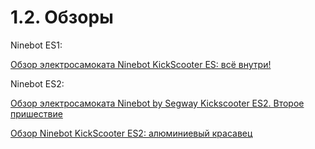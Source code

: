 # 1.2. Обзоры

Ninebot ES1:

[Обзор электросамоката Ninebot KickScooter ES: всё внутри!](http://scooter777.ru/article/5627)

Ninebot ES2:

[Обзор электросамоката Ninebot by Segway Kickscooter ES2. Второе пришествие](https://ecodrift.ru/2017/11/14/obzor-elektrosamokata-ninebot-by-segway-kickscooter-es2-vtoroe-prishestvie/)

[Обзор Ninebot KickScooter ES2: алюминиевый красавец](http://scooter777.ru/article/6310])